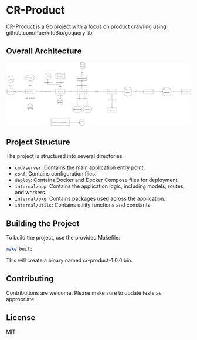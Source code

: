# CR-Product

CR-Product is a Go project with a focus on product crawling using github.com/PuerkitoBio/goquery lib.

## Overall Architecture

![system](system.svg)


## Project Structure


The project is structured into several directories:

- `cmd/server`: Contains the main application entry point.
- `conf`: Contains configuration files.
- `deploy`: Contains Docker and Docker Compose files for deployment.
- `internal/app`: Contains the application logic, including models, routes, and workers.
- `internal/pkg`: Contains packages used across the application.
- `internal/utils`: Contains utility functions and constants.


## Building the Project

To build the project, use the provided Makefile:

```sh
make build
```

This will create a binary named cr-product-1.0.0.bin.

## Contributing
Contributions are welcome. Please make sure to update tests as appropriate.

## License
MIT